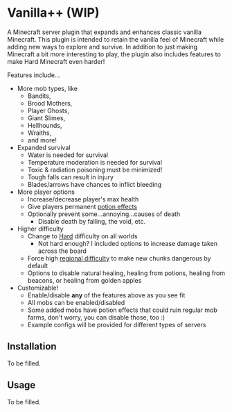 # Vanilla++ (WIP)
A Minecraft server plugin that expands and enhances classic vanilla Minecraft. This plugin is intended to retain the vanilla feel of Minecraft while adding new ways to explore and survive. In addition to just making Minecraft a bit more interesting to play, the plugin also includes features to make Hard Minecraft even harder!

Features include...
- More mob types, like
	- Bandits,
	- Brood Mothers,
	- Player Ghosts,
	- Giant Slimes,
	- Hellhounds,
	- Wraiths,
	- and more!
- Expanded survival
	- Water is needed for survival
	- Temperature moderation is needed for survival
	- Toxic & radiation poisoning must be minimized!
	- Tough falls can result in injury
	- Blades/arrows have chances to inflict bleeding
- More player options
	- Increase/decrease player's max health
	- Give players permanent [potion effects](https://minecraft.gamepedia.com/Status_effect)
	- Optionally prevent some...annoying...causes of death
		- Disable death by falling, the void, etc.
- Higher difficulty
	- Change to [Hard](https://minecraft.gamepedia.com/Difficulty#Hard) difficulty on all worlds
		- Not hard enough? I included options to increase damage taken across the board
	- Force high [regional difficulty](https://minecraft.gamepedia.com/Difficulty#Regional_difficulty) to make new chunks dangerous by default
	- Options to disable natural healing, healing from potions, healing from beacons, or healing from golden apples
- Customizable!
	- Enable/disable **any** of the features above as you see fit
	- All mobs can be enabled/disabled
	- Some added mobs have potion effects that could ruin regular mob farms, don't worry, you can disable those, too :)
	- Example configs will be provided for different types of servers
	
## Installation
To be filled.

## Usage
To be filled.
